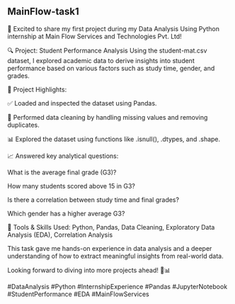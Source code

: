 ## MainFlow-task1
🚀 Excited to share my first project during my Data Analysis Using Python internship at Main Flow Services and Technologies Pvt. Ltd!

🔍 Project: Student Performance Analysis
Using the student-mat.csv dataset, I explored academic data to derive insights into student performance based on various factors such as study time, gender, and grades.

📌 Project Highlights:

✅ Loaded and inspected the dataset using Pandas.

🧹 Performed data cleaning by handling missing values and removing duplicates.

📊 Explored the dataset using functions like .isnull(), .dtypes, and .shape.

📈 Answered key analytical questions:

What is the average final grade (G3)?

How many students scored above 15 in G3?

Is there a correlation between study time and final grades?

Which gender has a higher average G3?

🔧 Tools & Skills Used:
Python, Pandas, Data Cleaning, Exploratory Data Analysis (EDA), Correlation Analysis

This task gave me hands-on experience in data analysis and a deeper understanding of how to extract meaningful insights from real-world data.

Looking forward to diving into more projects ahead! 🚀📊

#DataAnalysis #Python #InternshipExperience #Pandas #JupyterNotebook #StudentPerformance #EDA #MainFlowServices
